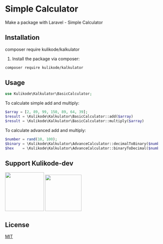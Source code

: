 # Simple Calculator
Make a package with Laravel - Simple Calculator

## Installation
composer require kulikode/kalkulator
1. Install the package via composer:

```sh
composer require kulikode/kalkulator
```

## Usage

```php
use Kulikode\Kalkulator\BasicCalculator;

```

To calculate simple add and multiply:

```php
$array = [2, 89, 99, 150, 89, 64, 39];
$result = \Kulikode\Kalkulator\BasicCalculator::add($array)
$result = \Kulikode\Kalkulator\BasicCalculator::multiply($array)
```

To calculate advanced add and multiply:

```php
$number = rand(10, 100);
$binary = \Kulikode\Kalkulator\AdvanceCalculator::decimalToBinary($number)
$hex    = \Kulikode\Kalkulator\AdvanceCalculator::binaryToDecimal($number)
```
## Support Kulikode-dev

[<img src="https://api.typedream.com/v0/document/public/7ca75252-2895-4260-b592-d3721a624d54_karyakarsa-logo_png.png" width="128">](https://karyakarsa.com/kulikode/support)
[<img src="http://trakteer.id/images/mix/navbar-logo-lite.png" width="120">](https://trakteer.id/kulikode/tip)

## License

[MIT](LICENSE)

